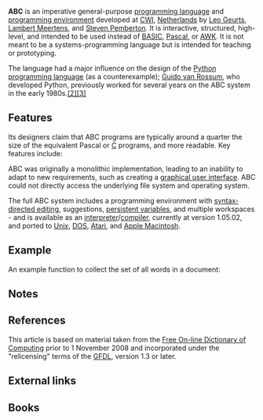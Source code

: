 **ABC** is an imperative general-purpose [programming language][0] and [programming environment][1] developed at [CWI][2], [Netherlands][3] by [Leo Geurts][4], [Lambert Meertens][5], and [Steven Pemberton][6]. It is interactive, structured, high-level, and intended to be used instead of [BASIC][7], [Pascal][8], or [AWK][9]. It is not meant to be a systems-programming language but is intended for teaching or prototyping.

The language had a major influence on the design of the [Python programming language][10] (as a counterexample); [Guido van Rossum][11], who developed Python, previously worked for several years on the ABC system in the early 1980s.[\[2\]][12][\[3\]][13]

## Features

Its designers claim that ABC programs are typically around a quarter the size of the equivalent Pascal or [C][14] programs, and more readable. Key features include:

ABC was originally a monolithic implementation, leading to an inability to adapt to new requirements, such as creating a [graphical user interface][15]. ABC could not directly access the underlying file system and operating system.

The full ABC system includes a programming environment with [syntax-directed editing][16], suggestions, [persistent variables][17], and multiple workspaces - and is available as an [interpreter][18]/[compiler][19], currently at version 1.05.02, and ported to [Unix][20], [DOS][21], [Atari][22], and [Apple Macintosh][23].

## Example

An example function to collect the set of all words in a document:

## Notes

## References

This article is based on material taken from the [Free On-line Dictionary of Computing][24] prior to 1 November 2008 and incorporated under the "relicensing" terms of the [GFDL][25], version 1.3 or later.

## External links

## Books

[0]: /wiki/Programming_language "Programming language"
[1]: /wiki/Integrated_development_environment "Integrated development environment"
[2]: /wiki/Centrum_Wiskunde_%26_Informatica "Centrum Wiskunde & Informatica"
[3]: /wiki/Netherlands "Netherlands"
[4]: /w/index.php?title=Leo_Geurts&action=edit&redlink=1 "Leo Geurts (page does not exist)"
[5]: /wiki/Lambert_Meertens "Lambert Meertens"
[6]: /wiki/Steven_Pemberton "Steven Pemberton"
[7]: /wiki/BASIC "BASIC"
[8]: /wiki/Pascal_(programming_language) "Pascal (programming language)"
[9]: /wiki/AWK "AWK"
[10]: /wiki/Python_(programming_language) "Python (programming language)"
[11]: /wiki/Guido_van_Rossum "Guido van Rossum"
[12]: #cite_note-2
[13]: #cite_note-3
[14]: /wiki/C_(programming_language) "C (programming language)"
[15]: /wiki/Graphical_user_interface "Graphical user interface"
[16]: /wiki/Syntax-directed_editor "Syntax-directed editor"
[17]: /wiki/Static_variable "Static variable"
[18]: /wiki/Interpreter_(computer_software) "Interpreter (computer software)"
[19]: /wiki/Compiler "Compiler"
[20]: /wiki/Unix "Unix"
[21]: /wiki/DOS "DOS"
[22]: /wiki/Atari "Atari"
[23]: /wiki/Apple_Macintosh "Apple Macintosh"
[24]: /wiki/Free_On-line_Dictionary_of_Computing "Free On-line Dictionary of Computing"
[25]: /wiki/GNU_Free_Documentation_License "GNU Free Documentation License"